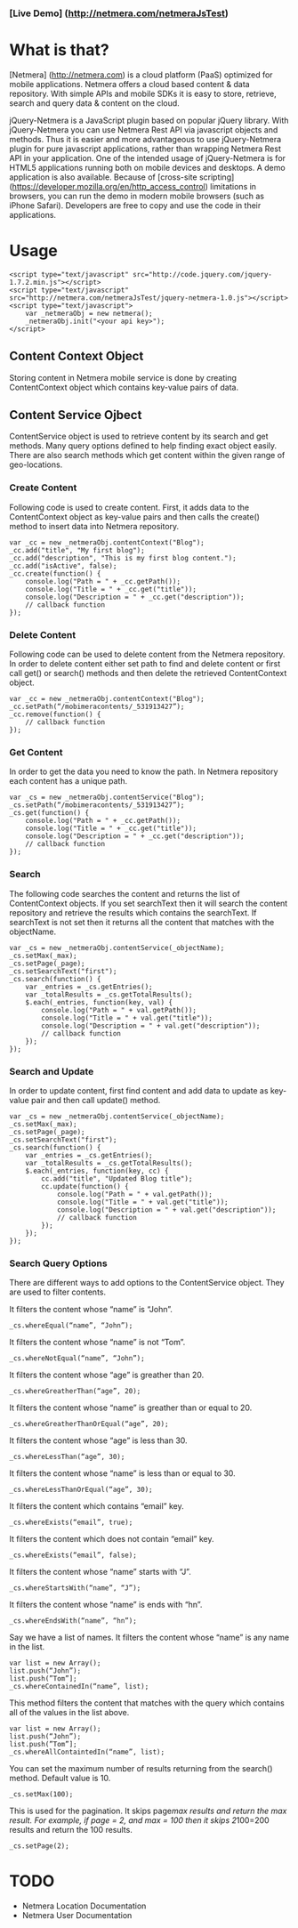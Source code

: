 ### [Live Demo] (http://netmera.com/netmeraJsTest)

# What is that?

[Netmera] (http://netmera.com) is a cloud platform (PaaS) optimized for mobile applications. Netmera offers a cloud based content & data repository. With simple APIs and mobile SDKs it is easy to store, retrieve, search and query data & content on the cloud.

jQuery-Netmera is a JavaScript plugin based on popular jQuery library. With jQuery-Netmera you can use Netmera Rest API via javascript objects and methods. Thus it is easier and more advantageous to use jQuery-Netmera plugin for pure javascript applications, rather than wrapping Netmera Rest API in your application.
One of the intended usage of jQuery-Netmera is for HTML5 applications running both on mobile devices and desktops.
A demo application is also available. Because of [cross-site scripting] (https://developer.mozilla.org/en/http_access_control) limitations in browsers, you can run the demo in modern mobile browsers (such as iPhone Safari). Developers are free to copy and use the code in their applications.

# Usage

	<script type="text/javascript" src="http://code.jquery.com/jquery-1.7.2.min.js"></script>
	<script type="text/javascript" src="http://netmera.com/netmeraJsTest/jquery-netmera-1.0.js"></script>
	<script type="text/javascript">
		var _netmeraObj = new netmera();
		_netmeraObj.init("<your api key>");
	</script>

## Content Context Object

Storing content in Netmera mobile service is done by creating ContentContext object which contains key-value pairs of data.

## Content Service Ojbect

ContentService object is used to retrieve content by its search and get methods. Many query options defined to help finding exact object easily. There are also search methods which get content within the given range of geo-locations.

### Create Content

Following code is used to create content. First, it adds data to the ContentContext object as key-value pairs and then calls the create() method to insert data into Netmera repository.

	var _cc = new _netmeraObj.contentContext("Blog");
	_cc.add("title", "My first blog");
	_cc.add("description", "This is my first blog content.");
	_cc.add("isActive", false);
	_cc.create(function() {
		console.log("Path = " + _cc.getPath());
		console.log("Title = " + _cc.get("title"));
		console.log("Description = " + _cc.get("description"));
		// callback function
	});

### Delete Content

Following code can be used to delete content from the Netmera repository. In order to delete content either set path to find and delete content or first call get() or search() methods and then delete the retrieved ContentContext object.

	var _cc = new _netmeraObj.contentContext("Blog");
	_cc.setPath(“/mobimeracontents/_531913427”);
	_cc.remove(function() {
		// callback function
	});

### Get Content

In order to get the data you need to know the path. In Netmera repository each content has a unique path.

	var _cs = new _netmeraObj.contentService("Blog");
	_cs.setPath(“/mobimeracontents/_531913427”);
	_cs.get(function() {
		console.log("Path = " + _cc.getPath());
		console.log("Title = " + _cc.get("title"));
		console.log("Description = " + _cc.get("description"));
		// callback function
	});

### Search

The following code searches the content and returns the list of ContentContext objects. If you set searchText then it will search the content repository and retrieve the results which contains the searchText. If searchText is not set then it returns all the content that matches with the objectName.

	var _cs = new _netmeraObj.contentService(_objectName);
	_cs.setMax(_max);
	_cs.setPage(_page);
	_cs.setSearchText("first");
	_cs.search(function() {
		var _entries = _cs.getEntries();
		var _totalResults = _cs.getTotalResults();
		$.each(_entries, function(key, val) {
			console.log("Path = " + val.getPath());
			console.log("Title = " + val.get("title"));
			console.log("Description = " + val.get("description"));
			// callback function
		});
	});

### Search and Update

In order to update content, first find content and add data to update as key-value pair and then call update() method.

	var _cs = new _netmeraObj.contentService(_objectName);
	_cs.setMax(_max);
	_cs.setPage(_page);
	_cs.setSearchText("first");
	_cs.search(function() {
		var _entries = _cs.getEntries();
		var _totalResults = _cs.getTotalResults();
		$.each(_entries, function(key, cc) {
			cc.add("title", "Updated Blog title");
			cc.update(function() {
				console.log("Path = " + val.getPath());
				console.log("Title = " + val.get("title"));
				console.log("Description = " + val.get("description"));
				// callback function
			});
		});
	});

### Search Query Options

There are different ways to add options to the ContentService object. They are used to filter contents.

It filters the content whose “name” is “John”.

	_cs.whereEqual(“name”, “John”);
	
It filters the content whose “name” is not “Tom”.

	_cs.whereNotEqual(“name”, “John”);

It filters the content whose “age” is greather than 20.

	_cs.whereGreatherThan(“age”, 20);

It filters the content whose “name” is greather than or equal to 20.

	_cs.whereGreatherThanOrEqual(“age”, 20);
	
It filters the content whose “age” is less than 30.

	_cs.whereLessThan(“age”, 30);
	
It filters the content whose “name” is less than or equal to 30.

	_cs.whereLessThanOrEqual(“age”, 30);

It filters the content which contains “email” key.

	_cs.whereExists(“email”, true);
	
It filters the content which does not contain “email” key.

	_cs.whereExists(“email”, false);

It filters the content whose “name” starts with “J”.

	_cs.whereStartsWith(“name”, “J”);

It filters the content whose “name” is ends with “hn”.

	_cs.whereEndsWith(“name”, “hn”);

Say we have a list of names.
It filters the content whose “name” is any name in the list.	

	var list = new Array();
	list.push(“John”);
	list.push(”Tom”];
	_cs.whereContainedIn(“name”, list);

This method filters the content that matches with the query which contains all of the values in the list above.

	var list = new Array();
	list.push(“John”);
	list.push(”Tom”];
	_cs.whereAllContaintedIn(“name”, list);

You can set the maximum number of results returning from the search() method. Default value is 10.

	_cs.setMax(100);

This is used for the pagination. It skips page*max results and return the max result. For example, if page = 2, and max = 100 then it skips 2*100=200 results and return the 100 results.

	_cs.setPage(2);

# TODO
* Netmera Location Documentation
* Netmera User Documentation